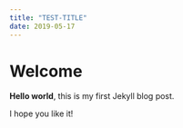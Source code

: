 ```yaml
---
title: "TEST-TITLE"
date: 2019-05-17
---
```


# Welcome

**Hello world**, this is my first Jekyll blog post.

I hope you like it!

